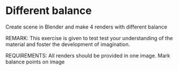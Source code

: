 # Different balance
Create scene in Blender and make 4 renders with different balance

REMARK: This exercise is given to test test your understanding of the material and foster the development of imagination.

REQUIREMENTS: All renders should be provided in one image. Mark balance points on image 

